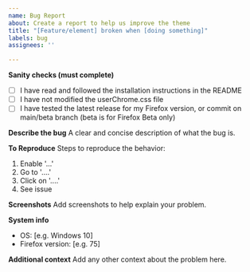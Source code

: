 ```yaml
---
name: Bug Report
about: Create a report to help us improve the theme
title: "[Feature/element] broken when [doing something]"
labels: bug
assignees: ''

---
```


**Sanity checks (must complete)**
- [ ] I have read and followed the installation instructions in the README
- [ ] I have not modified the userChrome.css file
- [ ] I have tested the latest release for my Firefox version, or commit on main/beta branch (beta is for Firefox Beta only)

**Describe the bug**
A clear and concise description of what the bug is.

**To Reproduce**
Steps to reproduce the behavior:
1. Enable '...'
2. Go to '....'
3. Click on '....'
4. See issue

**Screenshots**
Add screenshots to help explain your problem.

**System info**
 - OS: [e.g. Windows 10]
 - Firefox version: [e.g. 75]

**Additional context**
Add any other context about the problem here.
